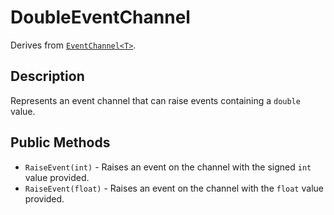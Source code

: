 # DoubleEventChannel

Derives from [`EventChannel<T>`](event-channel-generic.md).

## Description

Represents an event channel that can raise events containing a `double` value.

## Public Methods

- `RaiseEvent(int)` - Raises an event on the channel with the signed `int` value provided.
- `RaiseEvent(float)` - Raises an event on the channel with the `float` value provided.
